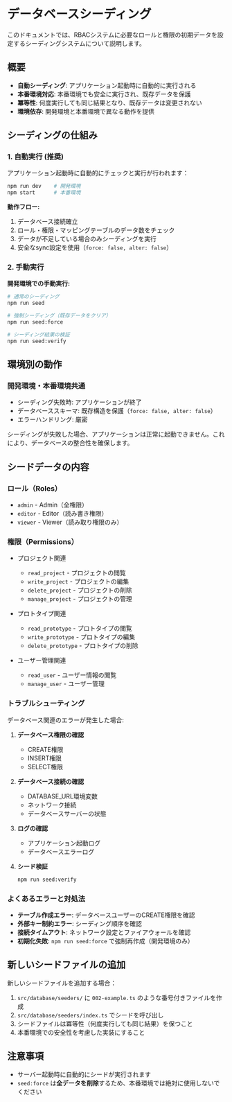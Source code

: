 # データベースシーディング

このドキュメントでは、RBACシステムに必要なロールと権限の初期データを設定するシーディングシステムについて説明します。

## 概要

- **自動シーディング**: アプリケーション起動時に自動的に実行される
- **本番環境対応**: 本番環境でも安全に実行され、既存データを保護
- **冪等性**: 何度実行しても同じ結果となり、既存データは変更されない
- **環境依存**: 開発環境と本番環境で異なる動作を提供

## シーディングの仕組み

### 1. 自動実行 (推奨)

アプリケーション起動時に自動的にチェックと実行が行われます：

```bash
npm run dev    # 開発環境
npm start      # 本番環境
```

**動作フロー:**

1. データベース接続確立
2. ロール・権限・マッピングテーブルのデータ数をチェック
3. データが不足している場合のみシーディングを実行
4. 安全なsync設定を使用（`force: false, alter: false`）

### 2. 手動実行

**開発環境での手動実行:**

```bash
# 通常のシーディング
npm run seed

# 強制シーディング（既存データをクリア）
npm run seed:force

# シーディング結果の検証
npm run seed:verify
```

## 環境別の動作

### 開発環境・本番環境共通

- シーディング失敗時: アプリケーションが終了
- データベーススキーマ: 既存構造を保護（`force: false, alter: false`）
- エラーハンドリング: 厳密

シーディングが失敗した場合、アプリケーションは正常に起動できません。これにより、データベースの整合性を確保します。

## シードデータの内容

### ロール（Roles）

- `admin` - Admin（全権限）
- `editor` - Editor（読み書き権限）
- `viewer` - Viewer（読み取り権限のみ）

### 権限（Permissions）

- プロジェクト関連

  - `read_project` - プロジェクトの閲覧
  - `write_project` - プロジェクトの編集
  - `delete_project` - プロジェクトの削除
  - `manage_project` - プロジェクトの管理

- プロトタイプ関連

  - `read_prototype` - プロトタイプの閲覧
  - `write_prototype` - プロトタイプの編集
  - `delete_prototype` - プロトタイプの削除

- ユーザー管理関連
  - `read_user` - ユーザー情報の閲覧
  - `manage_user` - ユーザー管理

### トラブルシューティング

データベース関連のエラーが発生した場合:

1. **データベース権限の確認**

   - CREATE権限
   - INSERT権限
   - SELECT権限

2. **データベース接続の確認**

   - DATABASE_URL環境変数
   - ネットワーク接続
   - データベースサーバーの状態

3. **ログの確認**

   - アプリケーション起動ログ
   - データベースエラーログ

4. **シード検証**
   ```bash
   npm run seed:verify
   ```

### よくあるエラーと対処法

- **テーブル作成エラー**: データベースユーザーのCREATE権限を確認
- **外部キー制約エラー**: シーディング順序を確認
- **接続タイムアウト**: ネットワーク設定とファイアウォールを確認
- **初期化失敗**: `npm run seed:force` で強制再作成（開発環境のみ）

## 新しいシードファイルの追加

新しいシードファイルを追加する場合：

1. `src/database/seeders/` に `002-example.ts` のような番号付きファイルを作成
2. `src/database/seeders/index.ts` でシードを呼び出し
3. シードファイルは冪等性（何度実行しても同じ結果）を保つこと
4. 本番環境での安全性を考慮した実装にすること

## 注意事項

- サーバー起動時に自動的にシードが実行されます
- `seed:force` は**全データを削除**するため、本番環境では絶対に使用しないでください

